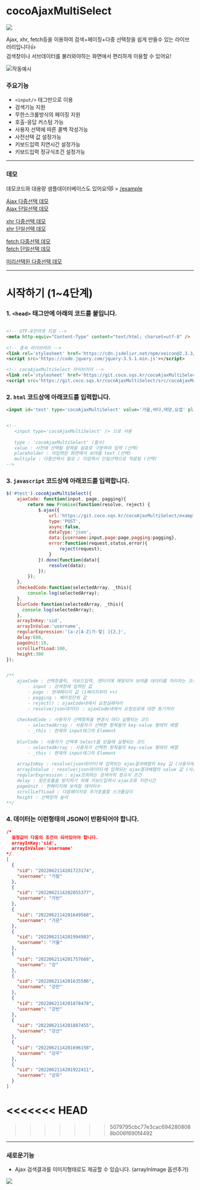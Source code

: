 # cocoAjaxMultiSelect  
<img src='https://img.shields.io/github/languages/code-size/squarehacker/cocoAjaxMultiSelect' />
   
Ajax, xhr, fetch등을 이용하여 검색+페이징+다중 선택창을 쉽게 만들수 있는 라이브러리입니다👍  
검색창이나 서브데이터를 불러와야하는 화면에서 편리하게 이용할 수 있어요!
   
![작동예시](https://user-images.githubusercontent.com/101985768/174756567-a6b35130-d20b-457f-8197-24222906fcb2.gif)  
  
### 주요기능  
  
- ```<input/>``` 태그만으로 이용
- 검색기능 지원
- 무한스크롤방식의 페이징 지원
- 호출-응답 커스텀 가능
- 사용자 선택에 따른 콜백 작성가능
- 사전선택 값 설정가능  
- 키보드입력 지연시간 설정가능
- 키보드입력 정규식조건 설정가능
  
------  

### 데모  

데모코드와 대용량 샘플데이터베이스도 있어요!😻 > [/example](https://github.com/squarehacker/cocoAjaxMultiSelect/tree/main/example)  
  
[Ajax 다중선택 데모](https://git.coco.sqs.kr/cocoAjaxMultiSelect/example/example-jquery-multi.html)  
[Ajax 단일선택 데모](https://git.coco.sqs.kr/cocoAjaxMultiSelect/example/example-jquery.html)  
  
[xhr 다중선택 데모](https://git.coco.sqs.kr/cocoAjaxMultiSelect/example/example-xhr-multi.html)  
[xhr 단일선택 데모](https://git.coco.sqs.kr/cocoAjaxMultiSelect/example/example-xhr.html)  
  
[fetch 다중선택 데모](https://git.coco.sqs.kr/cocoAjaxMultiSelect/example/example-fetch-multi.html)  
[fetch 단일선택 데모](https://git.coco.sqs.kr/cocoAjaxMultiSelect/example/example-fetch.html)  
  
[미리선택된 다중선택 데모](https://git.coco.sqs.kr/cocoAjaxMultiSelect/example/example-is-value.html)  
   
------  
  
  
  
# 시작하기 (1~4단계)  
  
### 1. ```<head>``` 태그안에 아래의 코드를 붙입니다.
```html

<!-- UTF-8언어셋 지정 -->
<meta http-equiv="Content-Type" content="text/html; charset=utf-8" />
  
<!-- 종속 라이브러리 -->
<link rel='stylesheet' href='https://cdn.jsdelivr.net/npm/xeicon@2.3.3/xeicon.min.css'>
<script src='https://code.jquery.com/jquery-3.5.1.min.js'></script>

<!-- cocoAjaxMultiSelect 라이브러리 -->
<link rel='stylesheet' href='https://git.coco.sqs.kr/cocoAjaxMultiSelect/src/cocoAjaxMultiSelect.css'>
<script src='https://git.coco.sqs.kr/cocoAjaxMultiSelect/src/cocoAjaxMultiSelect.js'></script>

```
  
  
### 2. ```html``` 코드상에 아래코드를 입력합니다.
```html
<input id='test' type='cocoAjaxMultiSelect' value='가을,바다,태양,요셉' placeholder='여러명의 이름을 선택' multiple/>


<!--
   <input type='cocoAjaxMultiSelect' /> 으로 사용
   
   type : 'cocoAjaxMultiSelect' (필수)
   value : 사전에 선택될 항목을 쉼표로 구분하여 입력 (선택)
   placeholder : 미입력된 화면에서 보여줄 text (선택)
   multiple : 다중선택시 필요 / 미입력시 단일선택으로 적용됨 (선택)
-->
```

### 3. ```javascript``` 코드상에 아래코드를 입력합니다.
```javascript
$('#test').cocoAjaxMultiSelect({
    ajaxCode: function(input, page, pagging){
        return new Promise(function(resolve, reject) {
            $.ajax({
                url:'https://git.coco.sqs.kr/cocoAjaxMultiSelect/example/json.php',
                type:'POST',
                async:false,
                dataType:'json',
                data:{username:input,page:page,pagging:pagging},
                error:function(request,status,error){
                    reject(request);
                }
            }).done(function(data){
                resolve(data);
            });
        });
    },
    checkedCode:function(selectedArray, _this){
        console.log(selectedArray);
    },
    blurCode:function(selectedArray, _this){
      console.log(selectedArray);
    },
    arrayInKey:'sid',
    arrayInValue:'username',
    regularExpression:'[a-z|A-Z|가-힣| ]{2,}',
    delay:600,
    pageUnit:10,
    scrollLeftLoad:100,
    height:300
});


/**
    ajaxCode : 선택창클릭, 키보드입력, 엔터키에 매핑되어 보여줄 데이터를 처리하는 코드 (동기작업 필수)
        - input : 검색창에 입력된 값
        - page : 현재페이지 값 (1페이지부터 ++)
        - pagging : 페이징단위 값
        - reject() : ajaxCode내에서 요청실패처리
        - resolve(json데이터) : ajaxCode내에서 요청성공에 대한 동기처리
        
    checkedCode : 사용자가 선택항목을 변경시 마다 실행되는 코드
        - selectedArray : 사용자가 선택한 항목들의 key-value 형태의 배열
        - _this : 현재의 input태그의 Element  
        
    blurCode : 사용자가 선택후 Select를 닫을때 실행되는 코드
        - selectedArray : 사용자가 선택한 항목들의 key-value 형태의 배열
        - _this : 현재의 input태그의 Element  
    
    arrayInKey : resolve(json데이터)에 입력되는 ajax결과배열의 key 값 (사용자에게 보여지지 않음)
    arrayInValue : resolve(json데이터)에 입력되는 ajax결과배열의 value 값 (사용자에게 보여짐)
    regularExpression : ajax조회하는 검색어의 정규식 조건
    delay : 잦은호출을 방지하기 위해 키보드입력시 ajax조회 지연시간
    pageUnit : 한페이지에 보여질 데이터수
    scrollLeftLoad : 다음페이지로 추가호출할 스크롤길이
    height : 선택창의 높이
**/
```
  
  
### 4. 데이터는 이런형태의 JSON이 반환되어야 합니다.  
```json
/*
  설정값이 다음의 조건이 되어있어야 합니다.
  arrayInKey:'sid',
  arrayInValue:'username'
*/
[
  {
    "sid": "2022062114201723174",
    "username": "가람"
  },
  {
    "sid": "2022062114202055377",
    "username": "가빈"
  },
  {
    "sid": "2022062114201649568",
    "username": "가온"
  },
  {
    "sid": "2022062114201994983",
    "username": "가을"
  },
  {
    "sid": "2022062114201757668",
    "username": "강"
  },
  {
    "sid": "2022062114201635586",
    "username": "강민"
  },
  {
    "sid": "2022062114201878478",
    "username": "강빈"
  },
  {
    "sid": "2022062114201887455",
    "username": "강산"
  },
  {
    "sid": "2022062114201696158",
    "username": "강우"
  },
  {
    "sid": "2022062114201922411",
    "username": "강유"
  }
]
```


<<<<<<< HEAD
=======

>>>>>>> 5079795cbc77e3cac6942808088b006f690f4492
------ 

### 새로운기능 
  
- Ajax 검색결과를 이미지형태로도 제공할 수 있습니다. (arrayInImage 옵션추가)
<img src="https://user-images.githubusercontent.com/115865056/196459743-d56e1f08-1b43-4e2b-84d7-c9e636ba6a59.png">



